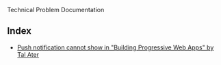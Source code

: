 Technical Problem Documentation

## Index

* [Push notification cannot show in "Building Progressive Web Apps" by Tal Ater](/docs/pwa.md)
